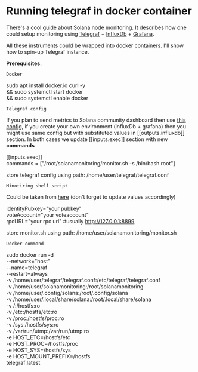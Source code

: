 # Running telegraf in docker container

There's a cool [guide](https://github.com/stakeconomy/solanamonitoring) about Solana node monitoring. It describes how one could setup monitoring using [Telegraf](https://github.com/influxdata/telegraf) + [InfluxDb](https://github.com/influxdata/influxdb) + [Grafana](https://github.com/grafana/grafana).

All these instruments could be wrapped into docker containers. I'll show how to spin-up Telegraf instance.

**Prerequisites**:

`Docker`

sudo apt install docker.io curl -y \
&& sudo systemctl start docker \
&& sudo systemctl enable docker

`Telegraf config`

If you plan to send metrics to Solana community dashboard then use [this config](https://github.com/stakeconomy/solanamonitoring#example-telegraf-configuration), if you create your own environment (influxDb + grafana) then you might use same config but with substituted values in [[outputs.influxdb]] section.
In both cases we update [[inputs.exec]] section with new **commands**

[[inputs.exec]]  
    commands = ["/root/solanamonitoring/monitor.sh -s /bin/bash root"]

store telegraf config using path: /home/user/telegraf/telegraf.conf

`Minotiring shell script`

Could be taken from [here](https://github.com/stakeconomy/solanamonitoring/blob/main/monitor.sh) (don't forget to update values accordingly)

identityPubkey="your pubkey"   
voteAccount="your voteaccount"  
rpcURL="your rpc url" #usually http://127.0.0.1:8899  

store monitor.sh using path: /home/user/solanamonitoring/monitor.sh

`Docker command`

sudo docker run -d \
--network="host" \
--name=telegraf \
--restart=always \
-v /home/user/telegraf/telegraf.conf:/etc/telegraf/telegraf.conf \
-v /home/user/solanamonitoring:/root/solanamonitoring \
-v /home/user/.config/solana:/root/.config/solana \
-v /home/user/.local/share/solana:/root/.local/share/solana \
-v /:/hostfs:ro \
-v /etc:/hostfs/etc:ro \
-v /proc:/hostfs/proc:ro \
-v /sys:/hostfs/sys:ro \
-v /var/run/utmp:/var/run/utmp:ro \
-e HOST_ETC=/hostfs/etc \
-e HOST_PROC=/hostfs/proc \
-e HOST_SYS=/hostfs/sys \
-e HOST_MOUNT_PREFIX=/hostfs \
telegraf:latest
